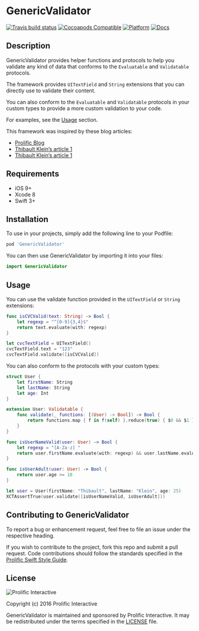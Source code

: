 # GenericValidator

[![Travis build status](https://img.shields.io/travis/prolificinteractive/GenericValidator.svg?style=flat-square)](https://travis-ci.org/prolificinteractive/GenericValidator)
[![Cocoapods Compatible](https://img.shields.io/cocoapods/v/GenericValidator.svg?style=flat-square)](https://img.shields.io/cocoapods/v/GenericValidator.svg)
[![Platform](https://img.shields.io/cocoapods/p/GenericValidator.svg?style=flat-square)](http://cocoadocs.org/docsets/GenericValidator)
[![Docs](https://img.shields.io/cocoapods/metrics/doc-percent/GenericValidator.svg?style=flat-square)](http://cocoadocs.org/docsets/GenericValidator)

## Description

GenericValidator provides helper functions and protocols to help you validate any kind of data that conforms to the `Evaluatable` and `Validatable` protocols.

The framework provides `UITextField` and `String` extensions that you can directly use to validate their content.

You can also conform to the `Evaluatable` and `Validatable` protocols in your custom types to provide a more custom validation to your code.

For examples, see the [Usage](##usage) section.

This framework was inspired by these blog articles:

* [Prolific Blog](http://blog.prolificinteractive.com/2016/09/08/a-functional-approach-to-uitextfield-validation/)
* [Thibault Klein’s article 1](http://thibaultklein.com/ios/a-functional-approach-to-uitextfield-validation/)
* [Thibault Klein’s article 1](http://thibaultklein.com/ios/a-functional-approach-to-validation-using-protocol-oriented-programming/)

## Requirements

* iOS 9+
* Xcode 8
* Swift 3+

## Installation

To use in your projects, simply add the following line to your Podfile:

```bash
pod 'GenericValidator'
```

You can then use GenericValidator by importing it into your files:

```swift
import GenericValidator
```

## Usage

You can use the validate function provided in the `UITextField` or `String` extensions:

```swift
func isCVCValid(text: String) -> Bool {
    let regexp = "^[0-9]{3,4}$"
    return text.evaluate(with: regexp)
}

let cvcTextField = UITextField()
cvcTextField.text = "123"
cvcTextField.validate([isCVCValid])
```

You can also conform to the protocols with your custom types:

```swift
struct User {
    let firstName: String
    let lastName: String
    let age: Int
}

extension User: Validatable {
    func validate(_ functions: [(User) -> Bool]) -> Bool {
        return functions.map { f in f(self) }.reduce(true) { $0 && $1 }
    }
}

func isUserNameValid(user: User) -> Bool {
    let regexp = "[A-Za-z] "
    return user.firstName.evaluate(with: regexp) && user.lastName.evaluate(with: regexp)
}

func isUserAdult(user: User) -> Bool {
    return user.age >= 18
}

let user = User(firstName: "Thibault", lastName: "Klein", age: 25)
XCTAssertTrue(user.validate([isUserNameValid, isUserAdult]))
```

## Contributing to GenericValidator

To report a bug or enhancement request, feel free to file an issue under the respective heading.

If you wish to contribute to the project, fork this repo and submit a pull request. Code contributions should follow the standards specified in the [Prolific Swift Style Guide](https://github.com/prolificinteractive/swift-style-guide). 

## License

![Prolific Interactive](https://s3.amazonaws.com/prolificsitestaging/logos/Prolific_Logo_Full_Color.png)

Copyright (c) 2016 Prolific Interactive

GenericValidator is maintained and sponsored by Prolific Interactive. It may be redistributed under the terms specified in the [LICENSE] file.

[LICENSE]: ./LICENSE
